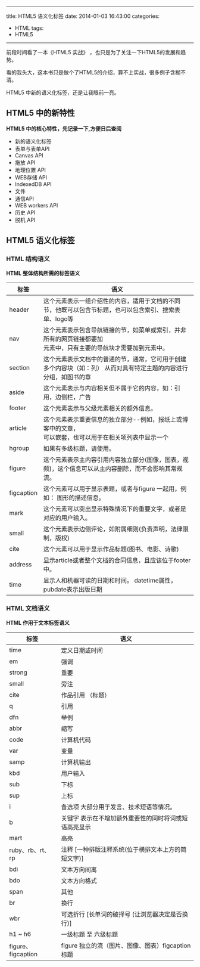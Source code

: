﻿----
title: HTML5 语义化标签
date: 2014-01-03 16:43:00
categories: 
- HTML
tags:
- HTML5
----
前段时间看了一本《HTML5 实战》 ，也只是为了关注一下HTML5的发展和趋势。

看的我头大，这本书只是做个了HTML5的介绍，算不上实战，很多例子含糊不清。

HTML5 中新的语义化标签，还是让我眼前一亮。

## HTML5 中的新特性
 
**HTML5 中的核心特性，先记录一下,方便日后查阅**
* 新的语义化标签
* 表单与表单API
* Canvas API
* 拖放 API
* 地理位置 API
* WEB存储 API
* IndexedDB API
* 文件
* 通信API
* WEB workers API
* 历史 API
* 脱机 API

## HTML5 语义化标签

### HTML 结构语义
**HTML 整体结构所需的标签语义**

标签 | 语义
---    | ---
header  | 这个元素表示一组介绍性的内容，适用于文档的不同节，他既可以包含节标题，也可以包含索引、搜索表单、logo等
nav  | 这个元素表示包含导航链接的节，如菜单或索引，并非所有的网页链接都要加<nav>元素中，只有主要的导航块才需要加到元素中。
section  | 这个元素表示文档中的普通的节，通常，它可用于创建多个内容块（如：列） 从而对具有特定主题的内容进行分组，如图书的章
aside  | 这个元素表示与内容相关但不属于它的内容，如：引用，边侧栏，广告
footer  | 这个元素表示与父级元素相关的额外信息。
article  | 这个元素表示重要信息的独立部分--例如，报纸上或博客中的文章，<article>可以嵌套，也可以用于在相关项列表中显示一个
hgroup  | 如果有多级标题，请使用。
figure  | 这个元素表示主内容引用内容独立部分(图像，图表，视频)，这个信息可以从主内容删除，而不会影响其常规流。
figcaption  | 这个元素可以用于显示表题，或者与figure 一起用，例如： 图形的描述信息。
mark  | 这个元素可以突出显示特殊情况下的重要文字，或者是对应的用户输入。
small  | 这个元素表示边侧评论，如附属细则(负责声明，法律限制，版权)
cite  | 这个元素可以用于显示作品标题(图书、电影、诗歌)
address  | 显示article或者整个文档的合同信息，且应该位于footer中。
time  | 显示人和机器可读的日期和时间。 datetime属性，pubdate表示出版日期

### HTML 文档语义
**HTML 作用于文本标签语义**

标签 | 语义
---    | ---
time  | 定义日期或时间
em | 强调
strong | 重要
small | 旁注
cite | 作品引用 （标题）
q | 引用
dfn | 举例
abbr | 缩写
code | 计算机代码
var | 变量
samp | 计算机输出
kbd | 用户输入
sub | 下标
sup | 上标
i | 备选项 大部分用于发言、技术短语等情况。
b | 关键字 表示在不增加额外重要性的同时将词或短语高亮显示
mart | 高亮
ruby、rb、rt、rp | 注释 [一种排版注释系统(位于横排文本上方的简短文字)]
bdi |文本方向间离
bdo |文本方向格式
span |其他
br |换行
wbr |可选折行 [长单词的破择号 (让浏览器决定是否换行)]
h1 ~ h6|一级标题 至 六级标题
figure、figcaption| figure 独立的流（图片、图像、图表）figcaption 标题